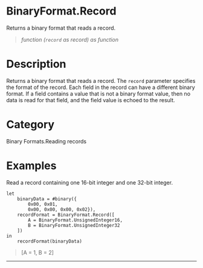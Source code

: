 # BinaryFormat.Record
Returns a binary format that reads a record.
> _function (<code>record</code> as record) as function_

# Description 
Returns a binary format that reads a record.  The <code>record</code> parameter specifies the format of the record.  Each field in the record can have a different binary format.  If a field contains a value that is not a binary format value, then no data is read for that field, and the field value is echoed to the result.
# Category 
Binary Formats.Reading records
# Examples 
Read a record containing one 16-bit integer and one 32-bit integer.
```
let
    binaryData = #binary({
        0x00, 0x01, 
        0x00, 0x00, 0x00, 0x02}),
    recordFormat = BinaryFormat.Record([
        A = BinaryFormat.UnsignedInteger16,
        B = BinaryFormat.UnsignedInteger32
    ])
in
    recordFormat(binaryData)
```
> [A = 1, B = 2]
***
